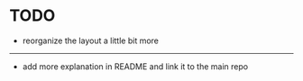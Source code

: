 # TODO

- reorganize the layout a little bit more

---

- add more explanation in README and link it to the main repo
